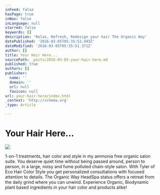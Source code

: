 ```yaml
---
inFeed: false
hasPage: true
inNav: false
inLanguage: null
starred: false
keywords: []
description: 'Relax, Refresh, Redesign your hair The Organic Way'
datePublished: '2016-03-05T05:35:52.493Z'
dateModified: '2016-03-05T05:35:51.371Z'
author: []
title: Your Hair Here...
sourcePath: _posts/2016-03-05-your-hair-here.md
published: true
authors: []
publisher:
  name: ''
  domain: ''
  url: null
  favicon: null
url: your-hair-here/index.html
_context: 'http://schema.org'
_type: Article

---
```

# Your Hair Here...
![](https://the-grid-user-content.s3-us-west-2.amazonaws.com/f5ac185a-b019-4bb8-91a6-db3174511f29.png)

1-on-1 treatments, hair color and style in my ammonia free organic salon suite. You deserve quiet time without being passed around, person to person, in a large, noisy and fume polluted chain-style salon. With Tyler of Eco Hair Color Style you get personalized consultations with focused attention to details. The Organic Way HeadSpa status offers a retreat from the daily grind where you can unwind. Experience Organic, Biodynamic plant based ingredients in your hair color and products alike!